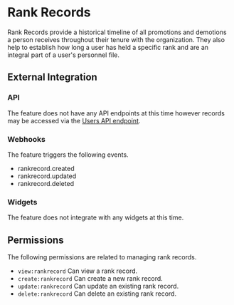 # Rank Records

Rank Records provide a historical timeline of all promotions and demotions a person receives throughout their tenure with the organization.
They also help to establish how long a user has held a specific rank and are an integral part of a user's personnel file.

## External Integration

### API

The feature does not have any API endpoints at this time however records may be accessed via the [Users API endpoint](/components/users).

### Webhooks

The feature triggers the following events.

- rankrecord.created
- rankrecord.updated
- rankrecord.deleted

### Widgets

The feature does not integrate with any widgets at this time.

## Permissions

The following permissions are related to managing rank records.

- `view:rankrecord` Can view a rank record.
- `create:rankrecord` Can create a new rank record.
- `update:rankrecord` Can update an existing rank record.
- `delete:rankrecord` Can delete an existing rank record.
